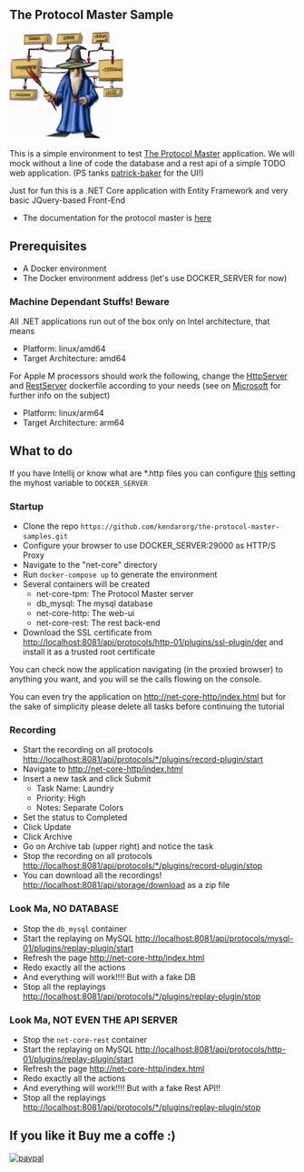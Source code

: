 ## The Protocol Master Sample

![](protocolmaster_s.gif)

This is a simple environment to test [The Protocol Master](https://github.com/kendarorg/the-protocol-master)
application. We will mock without a line of code the database and a rest api of a simple TODO web application.
(PS tanks [patrick-baker](https://github.com/patrick-baker/to-do-list) for the UI!)

Just for fun this is a .NET Core application with Entity Framework
and very basic JQuery-based Front-End

* The documentation for the protocol master is [here](https://github.com/kendarorg/the-protocol-master)

## Prerequisites

* A Docker environment
* The Docker environment address (let's use DOCKER_SERVER for now)

### Machine Dependant Stuffs! Beware

All .NET applications run out of the box only on Intel architecture, that means

* Platform: linux/amd64
* Target Architecture: amd64

For Apple M processors should work the following, change the [HttpServer](net-core/HttpServer/Dockerfile)
and [RestServer](net-core/RestServer/Dockerfile) dockerfile according to your needs (see on
[Microsoft](https://devblogs.microsoft.com/dotnet/improving-multiplatform-container-support/) for
further info on the subject)

* Platform: linux/arm64
* Target Architecture: arm64

## What to do

If you have Intellij or know what are *.http files you can configure [this](net-core/someutilities.http) setting the
myhost variable to ```DOCKER_SERVER```

### Startup

* Clone the repo ```https://github.com/kendarorg/the-protocol-master-samples.git```
* Configure your browser to use DOCKER_SERVER:29000 as HTTP/S Proxy
* Navigate to the "net-core" directory
* Run ```docker-compose up``` to generate the environment
* Several containers will be created
  * net-core-tpm: The Protocol Master server
  * db_mysql: The mysql database
  * net-core-http: The web-ui
  * net-core-rest: The rest back-end
* Download the SSL certificate from [http://localhost:8081/api/protocols/http-01/plugins/ssl-plugin/der](http://localhost:8081/api/protocols/http-01/plugins/ssl-plugin/der) and install
  it as a trusted root certificate

You can check now the application navigating (in the proxied browser) to anything
you want, and you will se the calls flowing on the console.

You can even try the application on [http://net-core-http/index.html](http://net-core-http/index.html)
but for the sake of simplicity please delete all tasks before continuing the tutorial

### Recording

* Start the recording on all protocols [http://localhost:8081/api/protocols/*/plugins/record-plugin/start](http://localhost:8081/api/protocols/*/plugins/record-plugin/start)
* Navigate to [http://net-core-http/index.html](http://net-core-http/index.html)
* Insert a new task and click Submit
    * Task Name: Laundry
    * Priority: High
    * Notes: Separate Colors
* Set the status to Completed
* Click Update
* Click Archive
* Go on Archive tab (upper right) and notice the task
* Stop the recording on all protocols [http://localhost:8081/api/protocols/*/plugins/record-plugin/stop](http://localhost:8081/api/protocols/*/plugins/record-plugin/stop)
* You can download all the recordings! [http://localhost:8081/api/storage/download](http://localhost:8081/api/storage/download) as a zip file

### Look Ma, NO DATABASE

* Stop the ```db_mysql``` container
* Start the replaying on MySQL [http://localhost:8081/api/protocols/mysql-01/plugins/replay-plugin/start](http://localhost:8081/api/protocols/mysql-01/plugins/replay-plugin/start)
* Refresh the page [http://net-core-http/index.html](http://net-core-http/index.html)
* Redo exactly all the actions
* And everything will work!!!! But with a fake DB
* Stop all the replayings [http://localhost:8081/api/protocols/*/plugins/replay-plugin/stop](http://localhost:8081/api/protocols/*/plugins/replay-plugin/stop)

### Look Ma, NOT EVEN THE API SERVER

* Stop the ```net-core-rest``` container
* Start the replaying on MySQL [http://localhost:8081/api/protocols/http-01/plugins/replay-plugin/start](http://localhost:8081/api/protocols/http-01/plugins/replay-plugin/start)
* Refresh the page [http://net-core-http/index.html](http://net-core-http/index.html)
* Redo exactly all the actions
* And everything will work!!!! But with a fake Rest API!!
* Stop all the replayings [http://localhost:8081/api/protocols/*/plugins/replay-plugin/stop](http://localhost:8081/api/protocols/*/plugins/replay-plugin/stop)

## If you like it Buy me a coffe :)

[![paypal](https://www.paypalobjects.com/en_US/i/btn/btn_donateCC_LG.gif)](https://www.paypal.com/paypalme/kendarorg/1)

<br>
